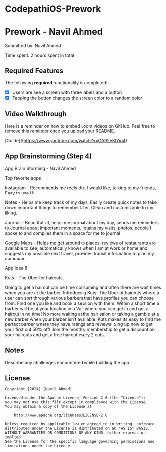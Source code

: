 # CodepathiOS-Prework

# Prework - Navil Ahmed

Submitted by: Navil Ahmed

Time spent: 2 hours spent in total

## Required Features

The following **required** functionality is completed:

- [X] Users are see a screen with three labels and a button
- [X] Tapping the button changes the screen color to a random color
 
## Video Walkthrough

Here is a reminder on how to embed Loom videos on GitHub. Feel free to remove this reminder once you upload your README. 

[Guide]](https://www.youtube.com/watch?v=GA92eKlYio4) .

## App Brainstorming (Step 4)

App Brain Storming - Navil Ahmed

Top favorite apps

Instagram - Recommends me reels that I would like, talking to my friends, Easy to use UI

Notes - Helps me keep track of my days, Easily create quick notes to take down important things to remember later, Clean and customizable to my liking.

Journal - Beautiful UI, helps me journal about my day, sends me reminders to Journal about important moments, retains my visits, photos, people I spoke to and compiles them in a space for me to journal

Google Maps - Helps me get around to places, reviews of restaurants are available to see, automatically knows when I am at work or home and suggests my possible next travel, provides transit information to plan my commute.

App Idea !!

Kuts - The Uber for haircuts.

Going to get a haircut can be time consuming and often there are wait times when you are at the barber. Introducing Kuts! The Uber of haircuts where a user can sort through various barbers that have profiles you can choose from. Find one you like and book a session with them. Within a short time a barber will be at your location in a Van where you can get in and get a haircut in no time! No more waiting at the hair salon or taking a gamble at a new barber when your barber isn’t available. Kuts makes its easy to find the perfect barber where they have ratings and reviews! Sing up now to get your first cut 50% off! Join the monthly membership to get a discount on your haircuts and get a free haircut every 2 cuts.


## Notes

Describe any challenges encountered while building the app.

## License

    Copyright [2024] [Navil Ahmed]

    Licensed under the Apache License, Version 2.0 (the "License");
    you may not use this file except in compliance with the License.
    You may obtain a copy of the License at

        http://www.apache.org/licenses/LICENSE-2.0

    Unless required by applicable law or agreed to in writing, software
    distributed under the License is distributed on an "AS IS" BASIS,
    WITHOUT WARRANTIES OR CONDITIONS OF ANY KIND, either express or implied.
    See the License for the specific language governing permissions and
    limitations under the License.
